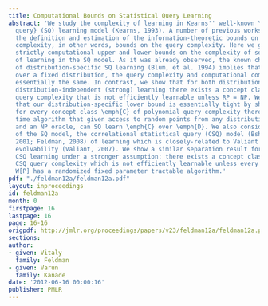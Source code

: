 ```yaml
---
title: Computational Bounds on Statistical Query Learning
abstract: 'We study the complexity of learning in Kearns'' well-known \emph{statistical
  query} (SQ) learning model (Kearns, 1993). A number of previous works have addressed
  the definition and estimation of the information-theoretic bounds on the SQ learning
  complexity, in other words, bounds on the query complexity. Here we give the first
  strictly computational upper and lower bounds on the complexity of several types
  of learning in the SQ model. As it was already observed, the known characterization
  of distribution-specific SQ learning (Blum, et al. 1994) implies that for weak learning
  over a fixed distribution, the query complexity and computational complexity are
  essentially the same. In contrast, we show that for both distribution-specific and
  distribution-independent (strong) learning there exists a concept class of polynomial
  query complexity that is not efficiently learnable unless RP = NP. We then prove
  that our distribution-specific lower bound is essentially tight by showing that
  for every concept class \emph{C} of polynomial query complexity there exists a polynomial
  time algorithm that given access to random points from any distribution \emph{D}
  and an NP oracle, can SQ learn \emph{C} over \emph{D}. We also consider a restriction
  of the SQ model, the correlational statistical query (CSQ) model (Bshouty and Feldman,
  2001; Feldman, 2008) of learning which is closely-related to Valiant''s model of
  evolvability (Valiant, 2007). We show a similar separation result for distribution-independent
  CSQ learning under a stronger assumption: there exists a concept class of polynomial
  CSQ query complexity which is not efficiently learnable unless every problem in
  W[P] has a randomized fixed parameter tractable algorithm.'
pdf: "./feldman12a/feldman12a.pdf"
layout: inproceedings
id: feldman12a
month: 0
firstpage: 16
lastpage: 16
page: 16-16
origpdf: http://jmlr.org/proceedings/papers/v23/feldman12a/feldman12a.pdf
sections: 
author:
- given: Vitaly
  family: Feldman
- given: Varun
  family: Kanade
date: '2012-06-16 00:00:16'
publisher: PMLR
---
```

